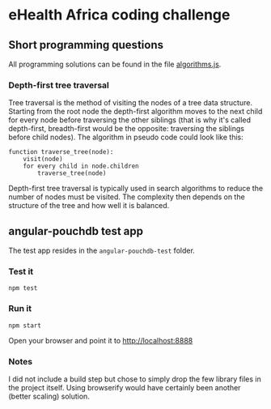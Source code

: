 # eHealth Africa coding challenge

## Short programming questions
All programming solutions can be found in the file [algorithms.js](algorithms.js).
### Depth-first tree traversal
Tree traversal is the method of visiting the nodes of a tree data structure. Starting from the root node the depth-first algorithm moves to the next child for every node before traversing the other siblings (that is why it's called depth-first, breadth-first would be the opposite: traversing the siblings before child nodes). The algorithm in pseudo code could look like this:
```
function traverse_tree(node):
    visit(node)
    for every child in node.children
        traverse_tree(node)
```
Depth-first tree traversal is typically used in search algorithms to reduce the number of nodes must be visited. The complexity then depends on the structure of the tree and how well it is balanced.

## angular-pouchdb test app
The test app resides in the ```angular-pouchdb-test``` folder.
### Test it
```
npm test
```
### Run it
```
npm start
```
Open your browser and point it to <http://localhost:8888>
### Notes
I did not include a build step but chose to simply drop the few library files in the project itself. Using browserify would have certainly been another (better scaling) solution.